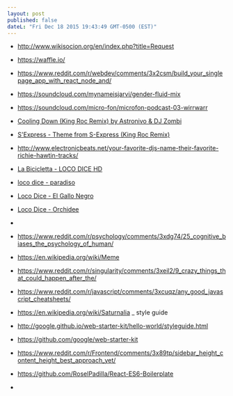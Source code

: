 ```yaml
---
layout: post
published: false
dateL: "Fri Dec 18 2015 19:43:49 GMT-0500 (EST)"
---
```


- <http://www.wikisocion.org/en/index.php?title=Request>
- <https://waffle.io/>
- <https://www.reddit.com/r/webdev/comments/3x2csm/build_your_singlepage_app_with_react_node_and/>

- <https://soundcloud.com/mynameisjarvi/gender-fluid-mix>
- <https://soundcloud.com/micro-fon/microfon-podcast-03-wirrwarr>
- [Cooling Down (King Roc Remix) by Astronivo & DJ Zombi](https://www.youtube.com/watch?v=p93rv6ot53k)
- [S'Express - Theme from S-Express (King Roc Remix)](https://www.youtube.com/watch?v=CEUMjgQWdj4)
- <http://www.electronicbeats.net/your-favorite-djs-name-their-favorite-richie-hawtin-tracks/>
- [La Bicicletta - LOCO DICE HD](https://www.youtube.com/watch?v=pqreTHazhlo)
- [loco dice - paradiso](https://www.youtube.com/watch?v=ZcQ60RWSGHo)
- [Loco Dice - El Gallo Negro](https://www.youtube.com/watch?v=x1edguEjboU)
- [Loco Dice - Orchidee](https://www.youtube.com/watch?v=zhOqwE0CN7E)
- 

- <https://www.reddit.com/r/psychology/comments/3xdg74/25_cognitive_biases_the_psychology_of_human/>
- <https://en.wikipedia.org/wiki/Meme>
- <https://www.reddit.com/r/singularity/comments/3xeil2/9_crazy_things_that_could_happen_after_the/>
- <https://www.reddit.com/r/javascript/comments/3xcuqz/any_good_javascript_cheatsheets/>
- <https://en.wikipedia.org/wiki/Saturnalia>
_ style guide
- <http://google.github.io/web-starter-kit/hello-world/styleguide.html>
- <https://github.com/google/web-starter-kit>
- <https://www.reddit.com/r/Frontend/comments/3x89tp/sidebar_height_content_height_best_approach_yet/>
- <https://github.com/RoselPadilla/React-ES6-Boilerplate>
- 
